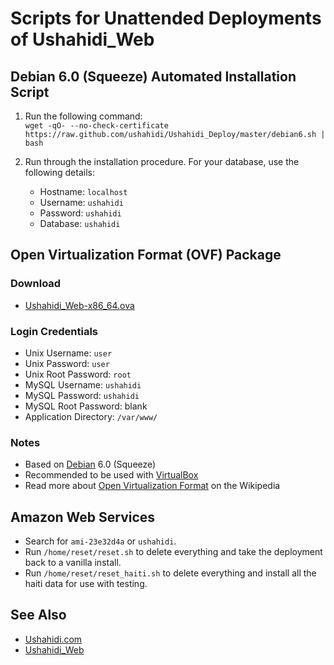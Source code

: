 # Scripts for Unattended Deployments of Ushahidi_Web

## Debian 6.0 (Squeeze) Automated Installation Script

1. Run the following command:  
`wget -qO- --no-check-certificate https://raw.github.com/ushahidi/Ushahidi_Deploy/master/debian6.sh | bash`

2. Run through the installation procedure. For your database, use the following details:
    * Hostname: `localhost`
    * Username: `ushahidi`
    * Password: `ushahidi`
    * Database: `ushahidi`

## Open Virtualization Format (OVF) Package

### Download

* [Ushahidi_Web-x86_64.ova](http://sourceforge.net/projects/ushahidi/files/Ushahidi_Web-x86_64.ova/download)

### Login Credentials

* Unix Username: `user`
* Unix Password: `user`
* Unix Root Password: `root`
* MySQL Username: `ushahidi`
* MySQL Password: `ushahidi`
* MySQL Root Password: blank
* Application Directory: `/var/www/`

### Notes

* Based on [Debian](http://debian.org) 6.0 (Squeeze)
* Recommended to be used with [VirtualBox](https://www.virtualbox.org/)
* Read more about [Open Virtualization Format](http://en.wikipedia.org/wiki/Open_Virtualization_Format) on the Wikipedia

## Amazon Web Services

* Search for `ami-23e32d4a` or `ushahidi`.
* Run `/home/reset/reset.sh` to delete everything and take the deployment back to a vanilla install.
* Run `/home/reset/reset_haiti.sh` to delete everything and install all the haiti data for use with testing.

## See Also

* [Ushahidi.com](http://www.ushahidi.com/)
* [Ushahidi_Web](https://github.com/ushahidi/Ushahidi_Web)